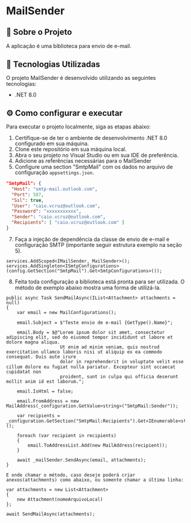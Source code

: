 <div style="margin: 1em; line-height: 1.1;">


# MailSender

## 📝 Sobre o Projeto
A aplicação é uma biblioteca para envio de e-mail.

## 🚀 Tecnologias Utilizadas
O projeto MailSender é desenvolvido utilizando as seguintes tecnologias:
- .NET 8.0

## ⚙️ Como configurar e executar
Para executar o projeto localmente, siga as etapas abaixo:

1. Certifique-se de ter o ambiente de desenvolvimento .NET 8.0 configurado em sua máquina.
2. Clone este repositório em sua máquina local.
3. Abra o seu projeto no Visual Studio ou em sua IDE de preferência.
4. Adicione as referências necessárias para o MailSender
5. Configure uma section "SmtpMail" com os dados no arquivo de configuração `appsettings.json`.
```json
"SmtpMail": {
  "Host": "smtp-mail.outlook.com",
  "Port": 587,
  "Ssl": true,
  "User": "caio.vcruz@outlook.com",
  "Password": "xxxxxxxxxxx",
  "Sender": "caio.vcruz@outlook.com",
  "Recipients": [ "caio.vcruz@outlook.com" ]
}
```
7.	Faça a injeção de dependência da classe de envio de e-mail e configuração SMTP (importante seguir estrutura exemplo na seção 5).
```dotnet
services.AddScoped<IMailSender, MailSender>();
services.AddSingleton<ISmtpConfigurations>(config.GetSection("SmtpMail").Get<SmtpConfigurations>());
```
8.	Feita toda configuração a biblioteca está pronta para ser utilizada. O método de exemplo abaixo mostra uma forma de utilizá-la.
```dotnet
public async Task SendMailAsync(IList<Attachment> attachments = null)
{
	var email = new MailConfigurations();

	email.Subject = $"Teste envio de e-mail {GetType().Name}";

	email.Body = $@"Lorem ipsum dolor sit amet, consectetur adipiscing elit, sed do eiusmod tempor incididunt ut labore et dolore magna aliqua. 
					Ut enim ad minim veniam, quis nostrud exercitation ullamco laboris nisi ut aliquip ex ea commodo consequat. Duis aute irure 
					dolor in reprehenderit in voluptate velit esse cillum dolore eu fugiat nulla pariatur. Excepteur sint occaecat cupidatat non 
					proident, sunt in culpa qui officia deserunt mollit anim id est laborum.";

	email.IsHtml = false;

	email.FromAddress = new MailAddress(_configuration.GetValue<string>("SmtpMail:Sender"));

	var recipients = _configuration.GetSection("SmtpMail:Recipients").Get<IEnumerable<string>>();

	foreach (var recipient in recipients)
	{
		email.ToAddressList.Add(new MailAddress(recipient));
	}

	await _mailSender.SendAsync(email, attachments);
}

E onde chamar o método, caso deseje poderá criar anexos(attachments) como abaixo, ou somente chamar a última linha:

var attachments = new List<Attachment>
{
	new Attachment(nomeArquivoLocal)
};

await SendMailAsync(attachments);
```

</div>
